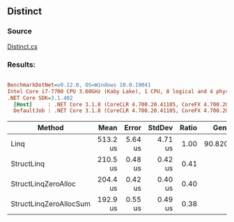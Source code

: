 ﻿## Distinct

### Source
[Distinct.cs](../../src/StructLinq.Benchmark/Distinct.cs)

### Results:
``` ini

BenchmarkDotNet=v0.12.0, OS=Windows 10.0.19041
Intel Core i7-7700 CPU 3.60GHz (Kaby Lake), 1 CPU, 8 logical and 4 physical cores
.NET Core SDK=3.1.402
  [Host]     : .NET Core 3.1.8 (CoreCLR 4.700.20.41105, CoreFX 4.700.20.41903), X64 RyuJIT
  DefaultJob : .NET Core 3.1.8 (CoreCLR 4.700.20.41105, CoreFX 4.700.20.41903), X64 RyuJIT


```
|                 Method |     Mean |   Error |  StdDev | Ratio |   Gen 0 |   Gen 1 |   Gen 2 | Allocated |
|----------------------- |---------:|--------:|--------:|------:|--------:|--------:|--------:|----------:|
|                   Linq | 513.2 us | 5.64 us | 4.71 us |  1.00 | 90.8203 | 90.8203 | 90.8203 |  524789 B |
|             StructLinq | 210.5 us | 0.48 us | 0.42 us |  0.41 |       - |       - |       - |      32 B |
|    StructLinqZeroAlloc | 204.4 us | 0.42 us | 0.40 us |  0.40 |       - |       - |       - |         - |
| StructLinqZeroAllocSum | 192.9 us | 0.55 us | 0.49 us |  0.38 |       - |       - |       - |         - |
